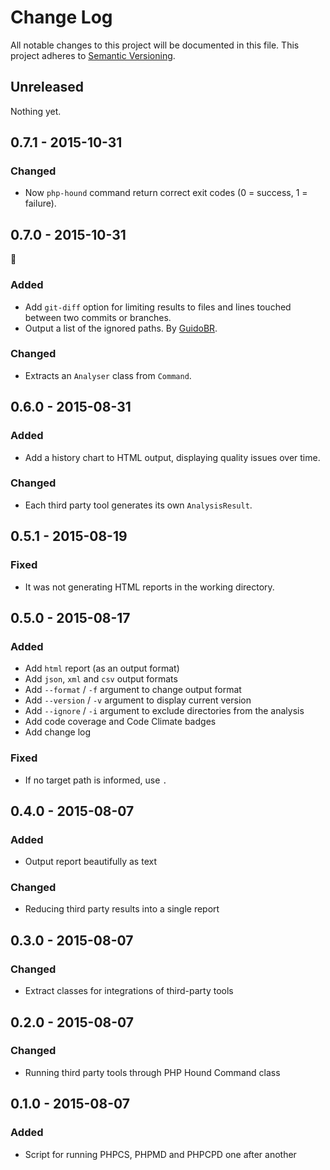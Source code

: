 # Change Log
All notable changes to this project will be documented in this file.
This project adheres to [Semantic Versioning](http://semver.org/).

## Unreleased
Nothing yet.

## 0.7.1 - 2015-10-31
### Changed
- Now `php-hound` command return correct exit codes (0 = success, 1 = failure).

## 0.7.0 - 2015-10-31
🎃

### Added
- Add `git-diff` option for limiting results to files and lines touched
  between two commits or branches.
- Output a list of the ignored paths. By [GuidoBR][GuidoBR].

### Changed
- Extracts an `Analyser` class from `Command`.

## 0.6.0 - 2015-08-31
### Added
- Add a history chart to HTML output, displaying quality issues over time.

### Changed
- Each third party tool generates its own `AnalysisResult`.

## 0.5.1 - 2015-08-19
### Fixed
- It was not generating HTML reports in the working directory.

## 0.5.0 - 2015-08-17
### Added
- Add `html` report (as an output format)
- Add `json`, `xml` and `csv` output formats
- Add `--format` / `-f` argument to change output format
- Add `--version` / `-v` argument to display current version
- Add `--ignore` / `-i` argument to exclude directories from the analysis
- Add code coverage and Code Climate badges
- Add change log

### Fixed
- If no target path is informed, use `.`

## 0.4.0 - 2015-08-07
### Added
- Output report beautifully as text

### Changed
- Reducing third party results into a single report

## 0.3.0 - 2015-08-07
### Changed
- Extract classes for integrations of third-party tools

## 0.2.0 - 2015-08-07
### Changed
- Running third party tools through PHP Hound Command class

## 0.1.0 - 2015-08-07
### Added
- Script for running PHPCS, PHPMD and PHPCPD one after another

[GuidoBR]: https://github.com/GuidoBR

